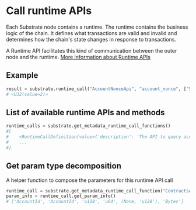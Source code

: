 # Call runtime APIs

Each Substrate node contains a runtime. The runtime contains the business logic of the chain. It defines what 
transactions are valid and invalid and determines how the chain's state changes in response to transactions. 

A Runtime API facilitates this kind of communication between the outer node and the runtime. 
[More information about Runtime APIs](https://docs.substrate.io/reference/runtime-apis/)

## Example
```python
result = substrate.runtime_call("AccountNonceApi", "account_nonce", ["5GrwvaEF5zXb26Fz9rcQpDWS57CtERHpNehXCPcNoHGKutQY"])
# <U32(value=2)>
```

## List of available runtime APIs and methods

```python
runtime_calls = substrate.get_metadata_runtime_call_functions()
#[
#    <RuntimeCallDefinition(value={'description': 'The API to query account nonce (aka transaction index)', 'params': [{'name': 'account_id', 'type': 'AccountId'}], 'type': 'Index', 'api': 'AccountNonceApi', 'method': 'account_nonce'})>
#    ...
#]
```

## Get param type decomposition
A helper function to compose the parameters for this runtime API call

```python
runtime_call = substrate.get_metadata_runtime_call_function("ContractsApi", "call")
param_info = runtime_call.get_param_info()
# ['AccountId', 'AccountId', 'u128', 'u64', (None, 'u128'), 'Bytes']
```
